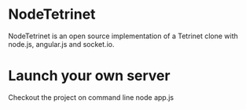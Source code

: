 NodeTetrinet
============

NodeTetrinet is an open source implementation of a Tetrinet clone with node.js, angular.js and socket.io.

# Launch your own server

Checkout the project on command line
    node app.js

